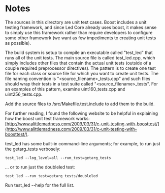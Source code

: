 # Notes
The sources in this directory are unit test cases.  Boost includes a
unit testing framework, and since Led Core already uses boost, it makes
sense to simply use this framework rather than require developers to
configure some other framework (we want as few impediments to creating
unit tests as possible).

The build system is setup to compile an executable called "test_led"
that runs all of the unit tests.  The main source file is called
test_led.cpp, which simply includes other files that contain the
actual unit tests (outside of a couple required preprocessor
directives).  The pattern is to create one test file for each class or
source file for which you want to create unit tests.  The file naming
convention is "<source_filename>_tests.cpp" and such files should wrap
their tests in a test suite called "<source_filename>_tests".  For an
examples of this pattern, examine uint160_tests.cpp and
uint256_tests.cpp.

Add the source files to /src/Makefile.test.include to add them to the build.

For further reading, I found the following website to be helpful in
explaining how the boost unit test framework works:
[http://www.alittlemadness.com/2009/03/31/c-unit-testing-with-boosttest/](http://www.alittlemadness.com/2009/03/31/c-unit-testing-with-boosttest/).

test_led has some built-in command-line arguments; for
example, to run just the getarg_tests verbosely:

    test_led --log_level=all --run_test=getarg_tests

... or to run just the doubleled test:

    test_led --run_test=getarg_tests/doubleled

Run  test_led --help   for the full list.

